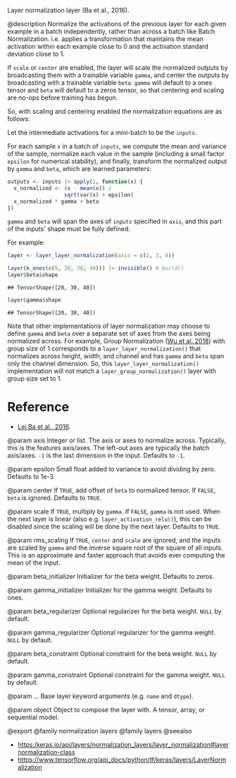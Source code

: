 Layer normalization layer (Ba et al., 2016).

@description
Normalize the activations of the previous layer for each given example in a
batch independently, rather than across a batch like Batch Normalization.
i.e. applies a transformation that maintains the mean activation within each
example close to 0 and the activation standard deviation close to 1.

If `scale` or `center` are enabled, the layer will scale the normalized
outputs by broadcasting them with a trainable variable `gamma`, and center
the outputs by broadcasting with a trainable variable `beta`. `gamma` will
default to a ones tensor and `beta` will default to a zeros tensor, so that
centering and scaling are no-ops before training has begun.

So, with scaling and centering enabled the normalization equations
are as follows:

Let the intermediate activations for a mini-batch to be the `inputs`.

For each sample `x` in a batch of `inputs`, we compute the mean and
variance of the sample, normalize each value in the sample
(including a small factor `epsilon` for numerical stability),
and finally,
transform the normalized output by `gamma` and `beta`,
which are learned parameters:


```r
outputs <- inputs |> apply(1, function(x) {
  x_normalized <- (x - mean(x)) /
                  sqrt(var(x) + epsilon)
  x_normalized * gamma + beta
})
```

`gamma` and `beta` will span the axes of `inputs` specified in `axis`, and
this part of the inputs' shape must be fully defined.

For example:


```r
layer <- layer_layer_normalization(axis = c(2, 3, 4))

layer(k_ones(c(5, 20, 30, 40))) |> invisible() # build()
layer$beta$shape
```

```
## TensorShape([20, 30, 40])
```

```r
layer$gamma$shape
```

```
## TensorShape([20, 30, 40])
```

Note that other implementations of layer normalization may choose to define
`gamma` and `beta` over a separate set of axes from the axes being
normalized across. For example, Group Normalization
([Wu et al. 2018](https://arxiv.org/abs/1803.08494)) with group size of 1
corresponds to a `layer_layer_normalization()` that normalizes across height, width,
and channel and has `gamma` and `beta` span only the channel dimension.
So, this `layer_layer_normalization()` implementation will not match a
`layer_group_normalization()` layer with group size set to 1.

# Reference
- [Lei Ba et al., 2016](https://arxiv.org/abs/1607.06450).

@param axis
Integer or list. The axis or axes to normalize across.
Typically, this is the features axis/axes. The left-out axes are
typically the batch axis/axes. `-1` is the last dimension in the
input. Defaults to `-1`.

@param epsilon
Small float added to variance to avoid dividing by zero.
Defaults to 1e-3.

@param center
If `TRUE`, add offset of `beta` to normalized tensor. If `FALSE`,
`beta` is ignored. Defaults to `TRUE`.

@param scale
If `TRUE`, multiply by `gamma`. If `FALSE`, `gamma` is not used.
When the next layer is linear (also e.g. `layer_activation_relu()`), this can be
disabled since the scaling will be done by the next layer.
Defaults to `TRUE`.

@param rms_scaling
If `TRUE`, `center` and `scale` are ignored, and the
inputs are scaled by `gamma` and the inverse square root
of the square of all inputs. This is an approximate and faster
approach that avoids ever computing the mean of the input.

@param beta_initializer
Initializer for the beta weight. Defaults to zeros.

@param gamma_initializer
Initializer for the gamma weight. Defaults to ones.

@param beta_regularizer
Optional regularizer for the beta weight.
`NULL` by default.

@param gamma_regularizer
Optional regularizer for the gamma weight.
`NULL` by default.

@param beta_constraint
Optional constraint for the beta weight.
`NULL` by default.

@param gamma_constraint
Optional constraint for the gamma weight.
`NULL` by default.

@param ...
Base layer keyword arguments (e.g. `name` and `dtype`).

@param object
Object to compose the layer with. A tensor, array, or sequential model.

@export
@family normalization layers
@family layers
@seealso
+ <https:/keras.io/api/layers/normalization_layers/layer_normalization#layernormalization-class>
+ <https://www.tensorflow.org/api_docs/python/tf/keras/layers/LayerNormalization>
